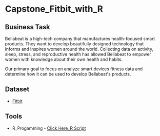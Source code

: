 # Capstone_Fitbit_with_R
## Business Task
Bellabeat is a high-tech company that manufactures health-focused smart products. They want to develop beautifully designed technology that informs and inspires women around the world. Collecting data on activity, sleep, stress, and reproductive health has allowed Bellabeat to empower women with knowledge about their own health and habits.

Our primary goal to focus on analyze smart devices fitness data and determine how it can be used to develop Bellabeat's products.

## Dataset 
* [Fitbit](https://www.kaggle.com/datasets/arashnic/fitbit)
  
## Tools
* R_Progamming - [Click Here_R Script](https://www.kaggle.com/code/moayedalmallah/capstone-bellabeat-fitbit-with-r)
